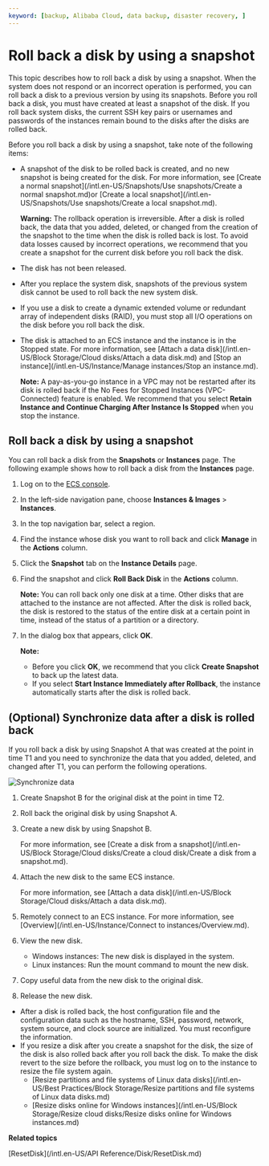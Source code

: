 ```yaml
---
keyword: [backup, Alibaba Cloud, data backup, disaster recovery, ]
---
```


# Roll back a disk by using a snapshot

This topic describes how to roll back a disk by using a snapshot. When the system does not respond or an incorrect operation is performed, you can roll back a disk to a previous version by using its snapshots. Before you roll back a disk, you must have created at least a snapshot of the disk. If you roll back system disks, the current SSH key pairs or usernames and passwords of the instances remain bound to the disks after the disks are rolled back.

Before you roll back a disk by using a snapshot, take note of the following items:

-   A snapshot of the disk to be rolled back is created, and no new snapshot is being created for the disk. For more information, see [Create a normal snapshot](/intl.en-US/Snapshots/Use snapshots/Create a normal snapshot.md)or [Create a local snapshot](/intl.en-US/Snapshots/Use snapshots/Create a local snapshot.md).

    **Warning:** The rollback operation is irreversible. After a disk is rolled back, the data that you added, deleted, or changed from the creation of the snapshot to the time when the disk is rolled back is lost. To avoid data losses caused by incorrect operations, we recommend that you create a snapshot for the current disk before you roll back the disk.

-   The disk has not been released.
-   After you replace the system disk, snapshots of the previous system disk cannot be used to roll back the new system disk.
-   If you use a disk to create a dynamic extended volume or redundant array of independent disks \(RAID\), you must stop all I/O operations on the disk before you roll back the disk.
-   The disk is attached to an ECS instance and the instance is in the Stopped state. For more information, see [Attach a data disk](/intl.en-US/Block Storage/Cloud disks/Attach a data disk.md) and [Stop an instance](/intl.en-US/Instance/Manage instances/Stop an instance.md).

    **Note:** A pay-as-you-go instance in a VPC may not be restarted after its disk is rolled back if the No Fees for Stopped Instances \(VPC-Connected\) feature is enabled. We recommend that you select **Retain Instance and Continue Charging After Instance Is Stopped** when you stop the instance.


## Roll back a disk by using a snapshot

You can roll back a disk from the **Snapshots** or **Instances** page. The following example shows how to roll back a disk from the **Instances** page.

1.  Log on to the [ECS console](https://ecs.console.aliyun.com).

2.  In the left-side navigation pane, choose **Instances & Images** \> **Instances**.

3.  In the top navigation bar, select a region.

4.  Find the instance whose disk you want to roll back and click **Manage** in the **Actions** column.

5.  Click the **Snapshot** tab on the **Instance Details** page.

6.  Find the snapshot and click **Roll Back Disk** in the **Actions** column.

    **Note:** You can roll back only one disk at a time. Other disks that are attached to the instance are not affected. After the disk is rolled back, the disk is restored to the status of the entire disk at a certain point in time, instead of the status of a partition or a directory.

7.  In the dialog box that appears, click **OK**.

    **Note:**

    -   Before you click **OK**, we recommend that you click **Create Snapshot** to back up the latest data.
    -   If you select **Start Instance Immediately after Rollback**, the instance automatically starts after the disk is rolled back.

## \(Optional\) Synchronize data after a disk is rolled back

If you roll back a disk by using Snapshot A that was created at the point in time T1 and you need to synchronize the data that you added, deleted, and changed after T1, you can perform the following operations.

![Synchronize data](https://static-aliyun-doc.oss-accelerate.aliyuncs.com/assets/img/en-US/7665319951/p40777.png)

1.  Create Snapshot B for the original disk at the point in time T2.

2.  Roll back the original disk by using Snapshot A.

3.  Create a new disk by using Snapshot B.

    For more information, see [Create a disk from a snapshot](/intl.en-US/Block Storage/Cloud disks/Create a cloud disk/Create a disk from a snapshot.md).

4.  Attach the new disk to the same ECS instance.

    For more information, see [Attach a data disk](/intl.en-US/Block Storage/Cloud disks/Attach a data disk.md).

5.  Remotely connect to an ECS instance. For more information, see [Overview](/intl.en-US/Instance/Connect to instances/Overview.md).

6.  View the new disk.

    -   Windows instances: The new disk is displayed in the system.
    -   Linux instances: Run the mount command to mount the new disk.
7.  Copy useful data from the new disk to the original disk.

8.  Release the new disk.


-   After a disk is rolled back, the host configuration file and the configuration data such as the hostname, SSH, password, network, system source, and clock source are initialized. You must reconfigure the information.
-   If you resize a disk after you create a snapshot for the disk, the size of the disk is also rolled back after you roll back the disk. To make the disk revert to the size before the rollback, you must log on to the instance to resize the file system again.
    -   [Resize partitions and file systems of Linux data disks](/intl.en-US/Best Practices/Block Storage/Resize partitions and file systems of Linux data disks.md)
    -   [Resize disks online for Windows instances](/intl.en-US/Block Storage/Resize cloud disks/Resize disks online for Windows instances.md)

**Related topics**  


[ResetDisk](/intl.en-US/API Reference/Disk/ResetDisk.md)

